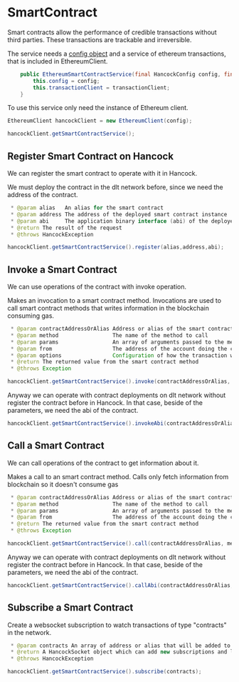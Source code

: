 # SmartContract

Smart contracts allow the performance of credible transactions without third parties. These transactions are trackable and irreversible. 

The service needs a <a href="../java/#using-all-together">config object</a> and a service of ethereum transactions, that is included in EthereumClient. 

```java
    public EthereumSmartContractService(final HancockConfig config, final EthereumTransactionService transactionClient) {
        this.config = config;
        this.transactionClient = transactionClient;
    }
```

To use this service only need the instance of Ethereum client.

```java
EthereumClient hancockClient = new EthereumClient(config);

hancockClient.getSmartContractService();
```

## Register Smart Contract on Hancock

We can register the smart contract to operate with it in Hancock. 

We must deploy the contract in the dlt network before, since we need the address of the contract.

```java
 * @param alias   An alias for the smart contract
 * @param address The address of the deployed smart contract instance
 * @param abi     The application binary interface (abi) of the deployed smart contract
 * @return The result of the request
 * @throws HancockException

hancockClient.getSmartContractService().register(alias,address,abi);
```  

## Invoke a Smart Contract

We can use operations of the contract with invoke operation.

Makes an invocation to a smart contract method. Invocations are used to call smart contract methods that writes information in the blockchain consuming gas.

```java
 * @param contractAddressOrAlias Address or alias of the smart contract registered in Hancock
 * @param method                 The name of the method to call
 * @param params                 An array of arguments passed to the method
 * @param from                   The address of the account doing the call
 * @param options                Configuration of how the transaction will be send to the network
 * @return The returned value from the smart contract method
 * @throws Exception

hancockClient.getSmartContractService().invoke(contractAddressOrAlias, method, params, from, options);
```  

Anyway we can operate with contract deployments on dlt network without register the contract before in Hancock. In that case, beside of the parameters, we need the abi of the contract.

```java
hancockClient.getSmartContractService().invokeAbi(contractAddressOrAlias, method, params, from, options, abi);
```  

## Call a Smart Contract

We can call operations of the contract to get information about it.

Makes a call to an smart contract method. Calls only fetch information from blockchain so it doesn't consume gas

```java
 * @param contractAddressOrAlias Address or alias of the smart contract registered in Hancock
 * @param method                 The name of the method to call
 * @param params                 An array of arguments passed to the method
 * @param from                   The address of the account doing the call
 * @return The returned value from the smart contract method
 * @throws Exception

hancockClient.getSmartContractService().call(contractAddressOrAlias, method, params, from);
```  

Anyway we can operate with contract deployments on dlt network without register the contract before in Hancock. In that case, beside of the parameters, we need the abi of the contract.

```java
hancockClient.getSmartContractService().callAbi(contractAddressOrAlias, method, params, from, abi);
```  

## Subscribe a Smart Contract

Create a websocket subscription to watch transactions of type "contracts" in the network.

```java
 * @param contracts An array of address or alias that will be added to the watch list
 * @return A HancockSocket object which can add new subscriptions and listen incoming message
 * @throws HancockException

hancockClient.getSmartContractService().subscribe(contracts);
``` 